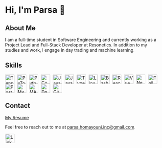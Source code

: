 <h1>Hi, I'm Parsa 👋</h1>

<h2>About Me</h2>
<p>
    I am a full-time student in Software Engineering and currently working as a Project Lead and Full-Stack Developer at Resonetics. In addition to my studies and work, I engage in day trading and machine learning.
</p>

<h2>Skills</h2>
<p>
    <a href="https://www.tensorflow.org/"><img src="https://cdn.jsdelivr.net/gh/devicons/devicon/icons/tensorflow/tensorflow-original.svg" width="30" style="vertical-align: middle; margin-right: 5px;" alt="TensorFlow" /></a>
    <a href="https://pytorch.org/"><img src="https://cdn.jsdelivr.net/gh/devicons/devicon/icons/pytorch/pytorch-original.svg" width="30" style="vertical-align: middle; margin-right: 5px;" alt="PyTorch" /></a>
    <a href="https://www.python.org/"><img src="https://cdn.jsdelivr.net/gh/devicons/devicon/icons/python/python-original.svg" width="30" style="vertical-align: middle; margin-right: 5px;" alt="Python" /></a>
    <a href="https://isocpp.org/"><img src="https://cdn.jsdelivr.net/gh/devicons/devicon/icons/cplusplus/cplusplus-original.svg" width="30" style="vertical-align: middle; margin-right: 5px;" alt="C++" /></a>
    <a href="https://www.java.com/"><img src="https://cdn.jsdelivr.net/gh/devicons/devicon/icons/java/java-original.svg" width="30" style="vertical-align: middle; margin-right: 5px;" alt="Java" /></a>
    <a href="https://www.javascript.com/"><img src="https://cdn.jsdelivr.net/gh/devicons/devicon/icons/javascript/javascript-original.svg" width="30" style="vertical-align: middle; margin-right: 5px;" alt="JavaScript" /></a>
    <a href="https://www.typescriptlang.org/"><img src="https://cdn.jsdelivr.net/gh/devicons/devicon/icons/typescript/typescript-original.svg" width="30" style="vertical-align: middle; margin-right: 5px;" alt="TypeScript" /></a>
    <a href="https://www.raspberrypi.com/documentation/computers/linux.html"><img src="https://cdn.jsdelivr.net/gh/devicons/devicon/icons/linux/linux-original.svg" width="30" style="vertical-align: middle; margin-right: 5px;" alt="Linux" /></a>
    <a href="https://www.bash.org/"><img src="https://cdn.jsdelivr.net/gh/devicons/devicon/icons/bash/bash-original.svg" width="30" style="vertical-align: middle; margin-right: 5px;" alt="Bash" /></a>
    <a href="https://reactjs.org/"><img src="https://cdn.jsdelivr.net/gh/devicons/devicon/icons/react/react-original.svg" width="30" style="vertical-align: middle; margin-right: 5px;" alt="React" /></a>
    <a href="https://vuejs.org/"><img src="https://cdn.jsdelivr.net/gh/devicons/devicon/icons/vuejs/vuejs-original.svg" width="30" style="vertical-align: middle; margin-right: 5px;" alt="Vue" /></a>
    <a href="https://nextjs.org/"><img src="https://cdn.jsdelivr.net/gh/devicons/devicon/icons/nextjs/nextjs-original.svg" width="30" style="vertical-align: middle; margin-right: 5px;" alt="Next.js" /></a>
    <a href="https://tailwindcss.com/"><img src="https://cdn.jsdelivr.net/gh/devicons/devicon/icons/tailwindcss/tailwindcss-original.svg" width="30" style="vertical-align: middle; margin-right: 5px;" alt="Tailwind CSS" /></a>
    <a href="https://www.postgresql.org/"><img src="https://cdn.jsdelivr.net/gh/devicons/devicon/icons/postgresql/postgresql-original.svg" width="30" style="vertical-align: middle; margin-right: 5px;" alt="PostgreSQL" /></a>
    <a href="https://www.mysql.com/"><img src="https://cdn.jsdelivr.net/gh/devicons/devicon/icons/mysql/mysql-original.svg" width="30" style="vertical-align: middle; margin-right: 5px;" alt="MySQL" /></a>
    <a href="https://www.mathworks.com/products/matlab.html"><img src="https://cdn.jsdelivr.net/gh/devicons/devicon/icons/matlab/matlab-original.svg" width="30" style="vertical-align: middle; margin-right: 5px;" alt="MATLAB" /></a>
    <a href="https://www.docker.com/"><img src="https://cdn.jsdelivr.net/gh/devicons/devicon/icons/docker/docker-original.svg" width="30" style="vertical-align: middle; margin-right: 5px;" alt="Docker" /></a>
    <a href="https://git-scm.com/"><img src="https://cdn.jsdelivr.net/gh/devicons/devicon/icons/git/git-original.svg" width="30" style="vertical-align: middle; margin-right: 5px;" alt="Git" /></a>
</p>

<h2>Contact</h2>
<a href="https://docs.google.com/document/d/14nlP-_xXYE_PA48syu3Yt4NHHaTD-zr1TV2T6OFcYIE/edit?usp=sharing"> My Resume</a>
<br>
<p>Feel free to reach out to me at <a href="mailto:parsa.homayouni.inc@gmail.com">parsa.homayouni.inc@gmail.com</a>.</p>
<p>
    <a href="https://www.linkedin.com/in/parsa-homayouni-qc/" target="_blank">
        <img src="https://cdn.jsdelivr.net/gh/devicons/devicon/icons/linkedin/linkedin-original.svg" width="30" alt="LinkedIn" />
    </a>
</p>
